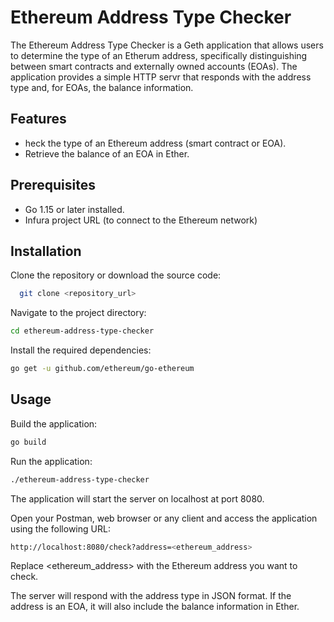 
# Ethereum Address Type Checker

The Ethereum Address Type Checker is a Geth application that allows users to determine the type of an Etherum address, specifically distinguishing between smart contracts and externally owned accounts (EOAs). The application provides a simple HTTP servr that responds with the address type and, for EOAs, the balance information.


## Features

- heck the type of an Ethereum address (smart contract or EOA).
- Retrieve the balance of an EOA in Ether.


## Prerequisites

- Go 1.15 or later installed.
- Infura project URL (to connect to the Ethereum network)


## Installation

Clone the repository or download the source code:

```bash
  git clone <repository_url>

```

Navigate to the project directory:

```bash
cd ethereum-address-type-checker

```

Install the required dependencies:

```bash
go get -u github.com/ethereum/go-ethereum

```
    
## Usage

Build the application:

```bash
go build

```

Run the application:

```bash
./ethereum-address-type-checker

```

The application will start the server on localhost at port 8080.

Open your Postman, web browser or any client and access the application using the following URL:

```bash
http://localhost:8080/check?address=<ethereum_address>

```
Replace <ethereum_address> with the Ethereum address you want to check.

The server will respond with the address type in JSON format. If the address is an EOA, it will also include the balance information in Ether.


